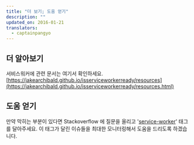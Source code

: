 ```yaml
---
title: "더 보기; 도움 얻기"
description: ""
updated_on: 2016-01-21
translators:
  - captainpangyo
---
```


## 더 알아보기

서비스워커에 관련 문서는 여기서 확인하세요.[https://jakearchibald.github.io/isserviceworkerready/resources](https://jakearchibald.github.io/isserviceworkerready/resources.html)

## 도움 얻기

만약 막히는 부분이 있다면 Stackoverflow 에 질문을 올리고 '[service-worker](http://stackoverflow.com/questions/tagged/service-worker)' 태그를 달아주세요. 이 태그가 달린 이슈들을 최대한 모니터링해서 도움을 드리도록 하겠습니다.
